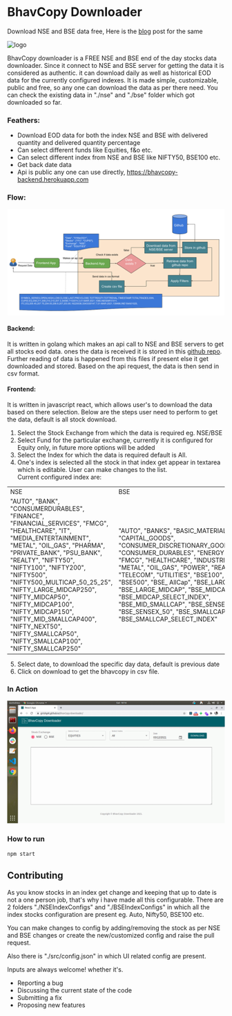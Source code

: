 # BhavCopy Downloader
Download NSE and BSE data free, Here is the [blog](https://girishg4t.github.io/2021/03/15/bhavcopy-downloader.html) post for the same

![logo](./public/favicon.ico)

BhavCopy downloader is a FREE NSE and BSE end of the day stocks data downloader. Since it connect to NSE and BSE server for getting the data it is considered as authentic. it can download daily as well as historical EOD data for the currently configured indexes. It is made simple, customizable, public and free, so any one can download the data as per there need. You can check the existing data in "./nse" and "./bse" folder which got downloaded so far.

### Feathers:
- Download EOD data for both the index NSE and BSE with delivered quantity and delivered quantity percentage
- Can select different funds like Equities, f&o etc.
- Can select different index from NSE and BSE like NIFTY50, BSE100 etc.
- Get back date data
- Api is public any one can use directly, https://bhavcopy-backend.herokuapp.com

### Flow:

![Alt working](./flow-diagram.png)
#### Backend: 
It is written in golang which makes an api call to NSE and BSE servers to get all stocks eod data. ones the data is received it is stored in this [github repo](https://github.com/girishg4t/nse-bse-bhavcopy). Further reading of data is happened from this files if present else it get downloaded and stored. Based on the api request, the data is then send in csv format.

#### Frontend:
It is written in javascript react, which allows user's to download the data based on there selection. Below are the steps user need to perform to get the data, default is all stock download. 
  
    
1) Select the Stock Exchange from which the data is required eg. NSE/BSE
2) Select Fund for the particular exchange, currently it is configured for Equity only, in future more options will be added
3) Select the Index for which the data is required default is All.
4) One's index is selected all the stock in that index get appear in textarea which is editable. User can make changes to the list.  
Current configured index are:  
<table>
  <tr>
    <td colspan="5">NSE</td>
    <td colspan="5">BSE</td>
  </tr>
  <tr>
    <td colspan="5">"AUTO",
        "BANK",
        "CONSUMERDURABLES",
        "FINANCE",
        "FINANCIAL_SERVICES",
        "FMCG",
        "HEALTHCARE",
        "IT",
        "MEDIA_ENTERTAINMENT",
        "METAL",
        "OIL_GAS",
        "PHARMA",
        "PRIVATE_BANK",
        "PSU_BANK",
        "REALTY",
        "NIFTY50",
        "NIFTY100",
        "NIFTY200",
        "NIFTY500",
        "NIFTY500_MULTICAP_50_25_25",
        "NIFTY_LARGE_MIDCAP250",
        "NIFTY_MIDCAP50",
        "NIFTY_MIDCAP100",
        "NIFTY_MIDCAP150",
        "NIFTY_MID_SMALLCAP400",
        "NIFTY_NEXT50",
        "NIFTY_SMALLCAP50",
        "NIFTY_SMALLCAP100",
        "NIFTY_SMALLCAP250"</td>
         <td colspan="5">"AUTO",
        "BANKS",
        "BASIC_MATERIALS",
        "CAPITAL_GOODS",
        "CONSUMER_DISCRETIONARY_GOODS_SERVICES",
        "CONSUMER_DURABLES",
        "ENERGY",
        "FINANCE",
        "FMCG",
        "HEALTHCARE",
        "INDUSTRIALS",
        "IT",
        "METAL",
        "OIL_GAS",
        "POWER",
        "REALTY",
        "TECK",
        "TELECOM",
        "UTILITIES",
        "BSE100",
        "BSE200",
        "BSE500",
        "BSE_ AllCap",
        "BSE_LARGECAP",
        "BSE_LARGE_MIDCAP",
        "BSE_MIDCAP",
        "BSE_MIDCAP_SELECT_INDEX",
        "BSE_MID_SMALLCAP",
        "BSE_SENSEX",
        "BSE_SENSEX_50",
        "BSE_SMALLCAP",
        "BSE_SMALLCAP_SELECT_INDEX"</td>
  </tr>
</table>

5) Select date, to download the specific day data, default is previous date 
6) Click on download to get the bhavcopy in csv file.

### In Action 

![Alt working](./working.gif)
### How to run

```sh
npm start
```

## Contributing

As you know stocks in an index get change and keeping that up to date is not a one person job, that's why i have made all this configurable.
There are 2 folders "./NSEIndexConfigs"  and "./BSEIndexConfigs" in which all the index stocks configuration are present eg. Auto, Nifty50, BSE100 etc.

You can make changes to config by adding/removing the stock as per NSE and BSE changes or create the new/customized config and raise the pull request.

Also there is "./src/config.json" in which UI related config are present.

Inputs are always welcome! whether it's.
- Reporting a bug
- Discussing the current state of the code
- Submitting a fix
- Proposing new features